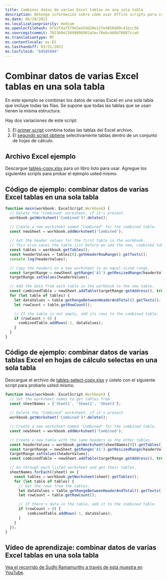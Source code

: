 ```yaml
---
title: Combinar datos de varias Excel tablas en una sola tabla
description: Obtenga información sobre cómo usar Office scripts para combinar datos de varias Excel tablas en una sola tabla.
ms.date: 06/29/2021
ms.localizationpriority: medium
ms.openlocfilehash: bfe2f4af579e5ee59d20e12fe4850dd9c41bcc56
ms.sourcegitcommit: 7023b9e23499806901a5ecf8ebc460b76887cca6
ms.translationtype: MT
ms.contentlocale: es-ES
ms.lasthandoff: 03/31/2022
ms.locfileid: "64585894"
---
```

# <a name="combine-data-from-multiple-excel-tables-into-a-single-table"></a>Combinar datos de varias Excel tablas en una sola tabla

En este ejemplo se combinan los datos de varias Excel en una sola tabla que incluye todas las filas. Se supone que todas las tablas que se usan tienen la misma estructura.

Hay dos variaciones de este script:

1. El [primer script](#sample-code-combine-data-from-multiple-excel-tables-into-a-single-table) combina todas las tablas del Excel archivo.
1. El [segundo script obtiene](#sample-code-combine-data-from-multiple-excel-tables-in-select-worksheets-into-a-single-table) selectivamente tablas dentro de un conjunto de hojas de cálculo.

## <a name="sample-excel-file"></a>Archivo Excel ejemplo

Descargue <a href="tables-copy.xlsx">tables-copy.xlsx</a> para un libro listo para usar. Agregue los siguientes scripts para probar el ejemplo usted mismo.

## <a name="sample-code-combine-data-from-multiple-excel-tables-into-a-single-table"></a>Código de ejemplo: combinar datos de varias Excel tablas en una sola tabla

```TypeScript
function main(workbook: ExcelScript.Workbook) {
  // Delete the "Combined" worksheet, if it's present.
  workbook.getWorksheet('Combined')?.delete();

  // Create a new worksheet named "Combined" for the combined table.
  const newSheet = workbook.addWorksheet('Combined');
  
  // Get the header values for the first table in the workbook.
  // This also saves the table list before we add the new, combined table.
  const tables = workbook.getTables();    
  const headerValues = tables[0].getHeaderRowRange().getTexts();
  console.log(headerValues);

  // Copy the headers on a new worksheet to an equal-sized range.
  const targetRange = newSheet.getRange('A1').getResizedRange(headerValues.length-1, headerValues[0].length-1);
  targetRange.setValues(headerValues);

  // Add the data from each table in the workbook to the new table.
  const combinedTable = newSheet.addTable(targetRange.getAddress(), true);
  for (let table of tables) {      
    let dataValues = table.getRangeBetweenHeaderAndTotal().getTexts();
    let rowCount = table.getRowCount();

    // If the table is not empty, add its rows to the combined table.
    if (rowCount > 0) {
      combinedTable.addRows(-1, dataValues);
    }
  }
}
```

## <a name="sample-code-combine-data-from-multiple-excel-tables-in-select-worksheets-into-a-single-table"></a>Código de ejemplo: combinar datos de varias tablas Excel en hojas de cálculo selectas en una sola tabla

Descargue el archivo de <a href="tables-select-copy.xlsx">tables-select-copy.xlsx</a> y ústelo con el siguiente script para probarlo usted mismo.

```TypeScript
function main(workbook: ExcelScript.Workbook) {
  // Set the worksheet names to get tables from.
  const sheetNames = ['Sheet1', 'Sheet2', 'Sheet3'];
    
  // Delete the "Combined" worksheet, if it's present.
  workbook.getWorksheet('Combined')?.delete();

  // Create a new worksheet named "Combined" for the combined table.
  const newSheet = workbook.addWorksheet('Combined');

  // Create a new table with the same headers as the other tables.
  const headerValues = workbook.getWorksheet(sheetNames[0]).getTables()[0].getHeaderRowRange().getTexts();
  const targetRange = newSheet.getRange('A1').getResizedRange(headerValues.length-1, headerValues[0].length-1);
  targetRange.setValues(headerValues);
  const combinedTable = newSheet.addTable(targetRange.getAddress(), true);

  // Go through each listed worksheet and get their tables.
  sheetNames.forEach((sheet) => {
    const tables = workbook.getWorksheet(sheet).getTables();     
    for (let table of tables) {
      // Get the rows from the tables.
      let dataValues = table.getRangeBetweenHeaderAndTotal().getTexts();
      let rowCount = table.getRowCount();

      // If there's data in the table, add it to the combined table.
      if (rowCount > 0) {
          combinedTable.addRows(-1, dataValues);
      }
    }
  });
}
```

## <a name="training-video-combine-data-from-multiple-excel-tables-into-a-single-table"></a>Vídeo de aprendizaje: combinar datos de varias Excel tablas en una sola tabla

[Vea el recorrido de Sudhi Ramamurthy a través de esta muestra en YouTube](https://youtu.be/di-8JukK3Lc).
